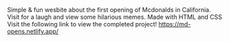 Simple & fun wesbite about the first opening of Mcdonalds in California. Visit for a laugh and view some hilarious memes. 
Made with HTML and CSS
Visit the following link to view the completed project!
https://md-opens.netlify.app/
